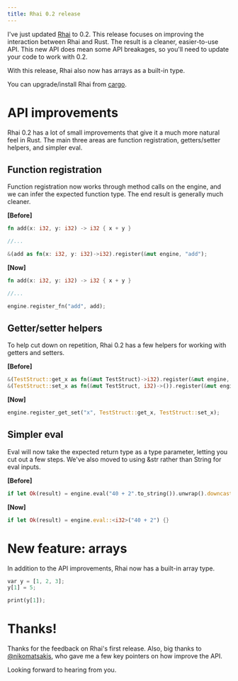 ```yaml
---
title: Rhai 0.2 release
---
```


I've just updated [Rhai](https://github.com/jonathandturner/rhai) to 0.2.  This release focuses on improving the interaction between Rhai and Rust.  The result is a cleaner, easier-to-use API.  This new API does mean some API breakages, so you'll need to update your code to work with 0.2.

With this release, Rhai also now has arrays as a built-in type.

You can upgrade/install Rhai from [cargo](https://crates.io/crates/rhai).

# API improvements

Rhai 0.2 has a lot of small improvements that give it a much more natural feel in Rust.  The main three areas are function registration, getters/setter helpers, and simpler eval.

## Function registration

Function registration now works through method calls on the engine, and we can infer the expected function type.  The end result is generally much cleaner.

__[Before]__

```rust
fn add(x: i32, y: i32) -> i32 { x + y }

//...

&(add as fn(x: i32, y: i32)->i32).register(&mut engine, "add");
```

__[Now]__

```rust
fn add(x: i32, y: i32) -> i32 { x + y }

//...

engine.register_fn("add", add);
```

## Getter/setter helpers

To help cut down on repetition, Rhai 0.2 has a few helpers for working with getters and setters.

__[Before]__

```rust
&(TestStruct::get_x as fn(&mut TestStruct)->i32).register(&mut engine, "get$x");
&(TestStruct::set_x as fn(&mut TestStruct, i32)->()).register(&mut engine, "set$x");
```

__[Now]__

```rust
engine.register_get_set("x", TestStruct::get_x, TestStruct::set_x);
```


## Simpler eval

Eval will now take the expected return type as a type parameter, letting you cut out a few steps.  We've also moved to using &str rather than String for eval inputs.

__[Before]__

```rust
if let Ok(result) = engine.eval("40 + 2".to_string()).unwrap().downcast::<i32>() {}
```

__[Now]__

```rust
if let Ok(result) = engine.eval::<i32>("40 + 2") {}
```

# New feature: arrays

In addition to the API improvements, Rhai now has a built-in array type.  

```rust
var y = [1, 2, 3]; 
y[1] = 5; 

print(y[1]);
```

# Thanks!

Thanks for the feedback on Rhai's first release.  Also, big thanks to [@nikomatsakis](https://twitter.com/nikomatsakis), who gave me a few key pointers on how improve the API.

Looking forward to hearing from you. 